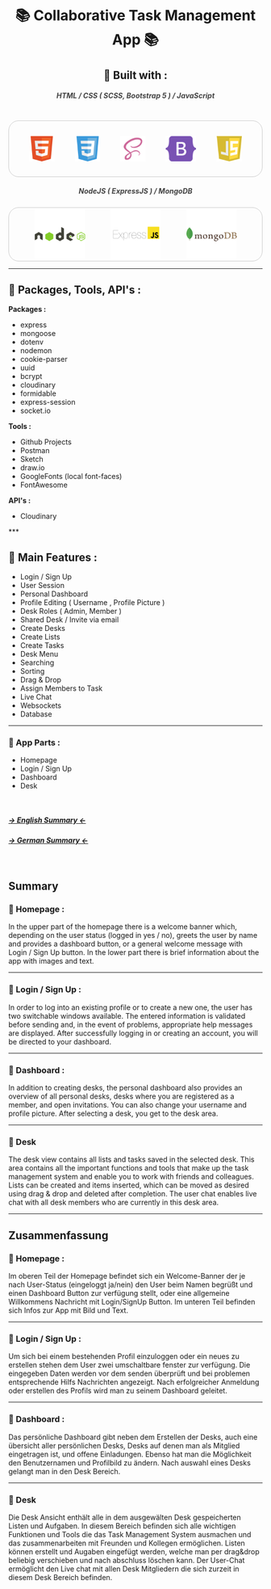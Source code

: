 <h1 style="text-align: center">📚 Collaborative Task Management App 📚</h1>

<h2 style="text-align: center;">🚀 Built with :</h2>

<h5 style="text-align: center; color: #444;">HTML / CSS ( SCSS, Bootstrap 5 ) / JavaScript</h5>
<br>
<div style="display: flex; justify-content: space-evenly; align-items: center; padding: 30px 0; border: 1px solid #ccc; border-radius: 20px;">
    <img src="./static/assets/img/readme/html5.png" width="50" height="50">
    <img src="./static/assets/img/readme/css3.png" width="50" height="50">
    <img src="./static/assets/img/readme/scss.png" width="50" height="50">
    <img src="./static/assets/img/readme/bootstrap5.png" width="60" height="50">
    <img src="./static/assets/img/readme/javascript.png" width="50" height="50">
</div>

<h5 style="text-align: center; color: #444;">NodeJS ( ExpressJS ) / MongoDB</h5>
<div style="display: flex; justify-content: space-evenly; align-items: center; border: 1px solid #ccc; border-radius: 20px;">
<img src="./static/assets/img/readme/nodejs.png" width="100" height="98">
<img src="./static/assets/img/readme/express.png" width="100" height="105">
<img src="./static/assets/img/readme/mongodb.png" width="100" height="98">
</div>

***

<h2>🚀 Packages, Tools, API's :</h2>

**Packages :**
* express
* mongoose
* dotenv
* nodemon
* cookie-parser
* uuid
* bcrypt
* cloudinary
* formidable
* express-session
* socket<span>.</span>io

**Tools :**
* Github Projects
* Postman
* Sketch
* draw<span>.</span>io
* GoogleFonts (local font-faces)
* FontAwesome

**API's :**
* Cloudinary
</div>
***

## 🚀 Main Features :

* Login / Sign Up
* User Session
* Personal Dashboard
* Profile Editing ( Username , Profile Picture )
* Desk Roles ( Admin, Member )
* Shared Desk / Invite via email
* Create Desks
* Create Lists
* Create Tasks
* Desk Menu
* Searching
* Sorting
* Drag & Drop
* Assign Members to Task
* Live Chat
* Websockets
* Database

***

### 🚀 App Parts :
* Homepage
* Login / Sign Up
* Dashboard
* Desk

<br>

##### [-> English Summary <-](#summary)
##### [-> German Summary <-](#zusammenfassung)

<br>

## Summary
### 🚀 Homepage :
In the upper part of the homepage there is a welcome banner which, depending on the user status (logged in yes / no), greets the user by name and provides a dashboard button, or a general welcome message with Login / Sign Up button.
In the lower part there is brief information about the app with images and text.

___

### 🚀 Login / Sign Up :
In order to log into an existing profile or to create a new one, the user has two switchable windows available.
The entered information is validated before sending and, in the event of problems, appropriate help messages are displayed.
After successfully logging in or creating an account, you will be directed to your dashboard.

___

### 🚀 Dashboard :
In addition to creating desks, the personal dashboard also provides an overview of all personal desks, desks where you are registered as a member, and open invitations.
You can also change your username and profile picture.
After selecting a desk, you get to the desk area.

___

### 🚀 Desk
The desk view contains all lists and tasks saved in the selected desk.
This area contains all the important functions and tools that make up the task management system and enable you to work with friends and colleagues.
Lists can be created and items inserted, which can be moved as desired using drag & drop and deleted after completion.
The user chat enables live chat with all desk members who are currently in this desk area.

***

## Zusammenfassung
### 🚀 Homepage :
Im oberen Teil der Homepage befindet sich ein Welcome-Banner der je nach User-Status (eingeloggt ja/nein) den User beim Namen begrüßt und einen Dashboard Button zur verfügung stellt, oder eine allgemeine Willkommens Nachricht mit Login/SignUp Button.
Im unteren Teil befinden sich Infos zur App mit Bild und Text.

___

### 🚀 Login / Sign Up :
Um sich bei einem bestehenden Profil einzuloggen oder ein neues zu erstellen stehen dem User zwei umschaltbare fenster zur verfügung.
Die eingegeben Daten werden vor dem senden überprüft und bei problemen entsprechende Hilfs Nachrichten angezeigt.
Nach erfolgreicher Anmeldung oder erstellen des Profils wird man zu seinem Dashboard geleitet.

___

### 🚀 Dashboard :
Das persönliche Dashboard gibt neben dem Erstellen der Desks, auch eine übersicht aller persönlichen Desks, Desks auf denen man als Mitglied eingetragen ist, und offene Einladungen.
Ebenso hat man die Möglichkeit den Benutzernamen und Profilbild zu ändern.
Nach auswahl eines Desks gelangt man in den Desk Bereich.

___

### 🚀 Desk
Die Desk Ansicht enthält alle in dem ausgewälten Desk gespeicherten Listen und Aufgaben.
In diesem Bereich befinden sich alle wichtigen Funktionen und Tools die das Task Management System ausmachen und das zusammenarbeiten mit Freunden und Kollegen ermöglichen.
Listen können erstellt und Augaben eingefügt werden, welche man per drag&drop beliebig verschieben und nach abschluss löschen kann.
Der User-Chat ermöglicht den Live chat mit allen Desk Mitgliedern die sich zurzeit in diesem Desk Bereich befinden.